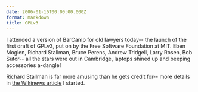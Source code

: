 ```yaml
---
date: 2006-01-16T00:00:00.000Z
format: markdown
title: GPLv3
---
```


I attended a version of BarCamp for old lawyers today-- the launch of the first draft of GPLv3, put on by the Free Software Foundation at MIT. Eben Moglen, Richard Stallman, Bruce Perens, Andrew Tridgell, Larry Rosen, Bob Sutor-- all the stars were out in Cambridge, laptops shined up and beeping accessories a-dangle!

Richard Stallman is far more amusing than he gets credit for-- more details in <a href="http://en.wikinews.org/wiki/Free_Software_Foundation_releases_first_draft_of_GPLv3">the Wikinews article</a> I started.

